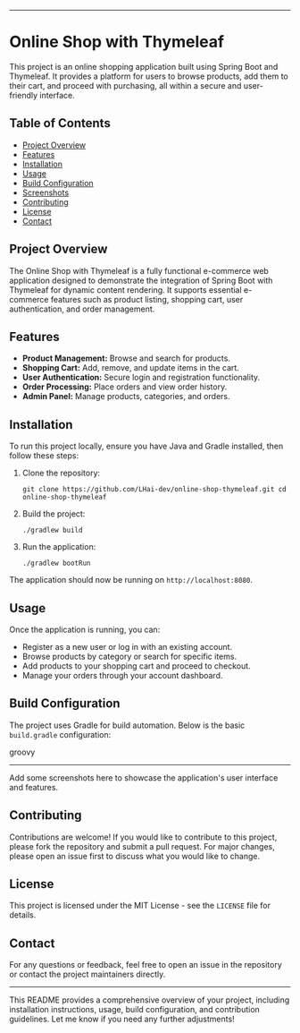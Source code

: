 * * *

Online Shop with Thymeleaf
==========================

This project is an online shopping application built using Spring Boot and Thymeleaf. It provides a platform for users to browse products, add them to their cart, and proceed with purchasing, all within a secure and user-friendly interface.

Table of Contents
-----------------

*   [Project Overview](#project-overview)
*   [Features](#features)
*   [Installation](#installation)
*   [Usage](#usage)
*   [Build Configuration](#build-configuration)
*   [Screenshots](#screenshots)
*   [Contributing](#contributing)
*   [License](#license)
*   [Contact](#contact)

Project Overview
----------------

The Online Shop with Thymeleaf is a fully functional e-commerce web application designed to demonstrate the integration of Spring Boot with Thymeleaf for dynamic content rendering. It supports essential e-commerce features such as product listing, shopping cart, user authentication, and order management.

Features
--------

*   **Product Management:** Browse and search for products.
*   **Shopping Cart:** Add, remove, and update items in the cart.
*   **User Authentication:** Secure login and registration functionality.
*   **Order Processing:** Place orders and view order history.
*   **Admin Panel:** Manage products, categories, and orders.

Installation
------------

To run this project locally, ensure you have Java and Gradle installed, then follow these steps:

1.  Clone the repository:

    
    `git clone https://github.com/LHai-dev/online-shop-thymeleaf.git cd online-shop-thymeleaf`
    
2.  Build the project:

    
    `./gradlew build`
    
3.  Run the application:

    
    `./gradlew bootRun`
    

The application should now be running on `http://localhost:8080`.

Usage
-----

Once the application is running, you can:

*   Register as a new user or log in with an existing account.
*   Browse products by category or search for specific items.
*   Add products to your shopping cart and proceed to checkout.
*   Manage your orders through your account dashboard.

Build Configuration
-------------------

The project uses Gradle for build automation. Below is the basic `build.gradle` configuration:

groovy

-----------

Add some screenshots here to showcase the application's user interface and features.

Contributing
------------

Contributions are welcome! If you would like to contribute to this project, please fork the repository and submit a pull request. For major changes, please open an issue first to discuss what you would like to change.

License
-------

This project is licensed under the MIT License - see the `LICENSE` file for details.

Contact
-------

For any questions or feedback, feel free to open an issue in the repository or contact the project maintainers directly.

* * *

This README provides a comprehensive overview of your project, including installation instructions, usage, build configuration, and contribution guidelines. Let me know if you need any further adjustments!
